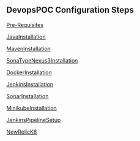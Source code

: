 ## DevopsPOC Configuration Steps 

<a href="https://sangeethae.github.io/DevOpsPOCConfigurationDocumentation/Pre-Requisites">Pre-Requisites</a>

<a href="https://sangeethae.github.io/DevOpsPOCConfigurationDocumentation/JavaInstallation">JavaInstallation</a>

<a href="https://sangeethae.github.io/DevOpsPOCConfigurationDocumentation/MavenInstallation">MavenInstallation</a>

<a href="https://sangeethae.github.io/DevOpsPOCConfigurationDocumentation/SonaTypeNexus3Installation">SonaTypeNexus3Installation</a>

<a href="https://sangeethae.github.io/DevOpsPOCConfigurationDocumentation/DockerInstallation">DockerInstallation</a>

<a href="https://sangeethae.github.io/DevOpsPOCConfigurationDocumentation/JenkinsInstallation">JenkinsInstallation</a>

<a href="https://sangeethae.github.io/DevOpsPOCConfigurationDocumentation/SonarInstallation">SonarInstallation</a>

<a href="https://sangeethae.github.io/DevOpsPOCConfigurationDocumentation/MinikubeInstallation">MinikubeInstallation</a>

<a href="https://sangeethae.github.io/DevOpsPOCConfigurationDocumentation/JenkinsPipelineSetup">JenkinsPipelineSetup</a>

<a href="https://sangeethae.github.io/DevOpsPOCConfigurationDocumentation/NewRelicK8">NewRelicK8</a>













